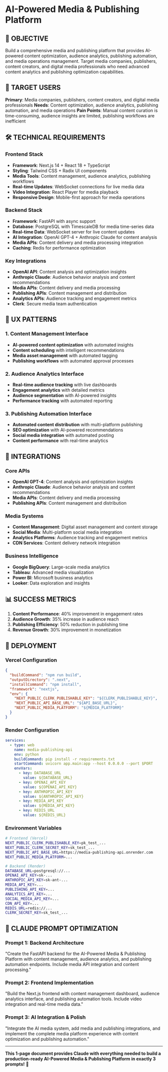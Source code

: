 # AI-Powered Media & Publishing Platform

## 🎯 OBJECTIVE
Build a comprehensive media and publishing platform that provides AI-powered content optimization, audience analytics, publishing automation, and media operations management. Target media companies, publishers, content creators, and digital media professionals who need advanced content analytics and publishing optimization capabilities.

## 👥 TARGET USERS
**Primary**: Media companies, publishers, content creators, and digital media professionals
**Needs**: Content optimization, audience analytics, publishing automation, and media operations
**Pain Points**: Manual content curation is time-consuming, audience insights are limited, publishing workflows are inefficient

## 🛠️ TECHNICAL REQUIREMENTS

### Frontend Stack
- **Framework**: Next.js 14 + React 18 + TypeScript
- **Styling**: Tailwind CSS + Radix UI components
- **Media Tools**: Content management, audience analytics, publishing workflows
- **Real-time Updates**: WebSocket connections for live media data
- **Video Integration**: React Player for media playback
- **Responsive Design**: Mobile-first approach for media operations

### Backend Stack
- **Framework**: FastAPI with async support
- **Database**: PostgreSQL with TimescaleDB for media time-series data
- **Real-time Data**: WebSocket server for live content updates
- **AI Integration**: OpenAI GPT-4 + Anthropic Claude for content analysis
- **Media APIs**: Content delivery and media processing integration
- **Caching**: Redis for performance optimization

### Key Integrations
- **OpenAI API**: Content analysis and optimization insights
- **Anthropic Claude**: Audience behavior analysis and content recommendations
- **Media APIs**: Content delivery and media processing
- **Publishing APIs**: Content management and distribution
- **Analytics APIs**: Audience tracking and engagement metrics
- **Clerk**: Secure media team authentication

## 🎨 UX PATTERNS

### 1. Content Management Interface
- **AI-powered content optimization** with automated insights
- **Content scheduling** with intelligent recommendations
- **Media asset management** with automated tagging
- **Publishing workflows** with automated approval processes

### 2. Audience Analytics Interface
- **Real-time audience tracking** with live dashboards
- **Engagement analytics** with detailed metrics
- **Audience segmentation** with AI-powered insights
- **Performance tracking** with automated reporting

### 3. Publishing Automation Interface
- **Automated content distribution** with multi-platform publishing
- **SEO optimization** with AI-powered recommendations
- **Social media integration** with automated posting
- **Content performance** with real-time analytics

## 🔗 INTEGRATIONS

### Core APIs
- **OpenAI GPT-4**: Content analysis and optimization insights
- **Anthropic Claude**: Audience behavior analysis and content recommendations
- **Media APIs**: Content delivery and media processing
- **Publishing APIs**: Content management and distribution

### Media Systems
- **Content Management**: Digital asset management and content storage
- **Social Media**: Multi-platform social media integration
- **Analytics Platforms**: Audience tracking and engagement metrics
- **CDN Services**: Content delivery network integration

### Business Intelligence
- **Google BigQuery**: Large-scale media analytics
- **Tableau**: Advanced media visualization
- **Power BI**: Microsoft business analytics
- **Looker**: Data exploration and insights

## 📊 SUCCESS METRICS
1. **Content Performance**: 40% improvement in engagement rates
2. **Audience Growth**: 35% increase in audience reach
3. **Publishing Efficiency**: 50% reduction in publishing time
4. **Revenue Growth**: 30% improvement in monetization

## 🚀 DEPLOYMENT

### Vercel Configuration
```json
{
  "buildCommand": "npm run build",
  "outputDirectory": ".next",
  "installCommand": "npm install",
  "framework": "nextjs",
  "env": {
    "NEXT_PUBLIC_CLERK_PUBLISHABLE_KEY": "${CLERK_PUBLISHABLE_KEY}",
    "NEXT_PUBLIC_API_BASE_URL": "${API_BASE_URL}",
    "NEXT_PUBLIC_MEDIA_PLATFORM": "${MEDIA_PLATFORM}"
  }
}
```

### Render Configuration
```yaml
services:
  - type: web
    name: media-publishing-api
    env: python
    buildCommand: pip install -r requirements.txt
    startCommand: uvicorn app.main:app --host 0.0.0.0 --port $PORT
    envVars:
      - key: DATABASE_URL
        value: ${DATABASE_URL}
      - key: OPENAI_API_KEY
        value: ${OPENAI_API_KEY}
      - key: ANTHROPIC_API_KEY
        value: ${ANTHROPIC_API_KEY}
      - key: MEDIA_API_KEY
        value: ${MEDIA_API_KEY}
      - key: REDIS_URL
        value: ${REDIS_URL}
```

### Environment Variables
```bash
# Frontend (Vercel)
NEXT_PUBLIC_CLERK_PUBLISHABLE_KEY=pk_test_...
NEXT_PUBLIC_CLERK_SECRET_KEY=sk_test_...
NEXT_PUBLIC_API_BASE_URL=https://media-publishing-api.onrender.com
NEXT_PUBLIC_MEDIA_PLATFORM=...

# Backend (Render)
DATABASE_URL=postgresql://...
OPENAI_API_KEY=sk-...
ANTHROPIC_API_KEY=sk-ant-...
MEDIA_API_KEY=...
PUBLISHING_API_KEY=...
ANALYTICS_API_KEY=...
SOCIAL_MEDIA_API_KEY=...
CDN_API_KEY=...
REDIS_URL=redis://...
CLERK_SECRET_KEY=sk_test_...
```

## 🎯 CLAUDE PROMPT OPTIMIZATION

### Prompt 1: Backend Architecture
"Create the FastAPI backend for the AI-Powered Media & Publishing Platform with content management, audience analytics, and publishing automation endpoints. Include media API integration and content processing."

### Prompt 2: Frontend Implementation
"Build the Next.js frontend with content management dashboard, audience analytics interface, and publishing automation tools. Include video integration and real-time media data."

### Prompt 3: AI Integration & Polish
"Integrate the AI media system, add media and publishing integrations, and implement the complete media platform experience with content optimization and publishing automation."

---

**This 1-page document provides Claude with everything needed to build a production-ready AI-Powered Media & Publishing Platform in exactly 3 prompts!** 🚀
